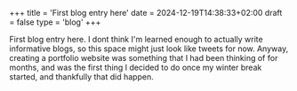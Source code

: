 +++
title = 'First blog entry here'
date = 2024-12-19T14:38:33+02:00
draft = false
type = 'blog'
+++

First blog entry here. I dont think I'm learned enough to actually write informative blogs, so this space might just look like tweets for now. Anyway, creating a portfolio website was something that I had been thinking of for months, and was the first thing I decided to do once my winter break started, and thankfully that did happen.
